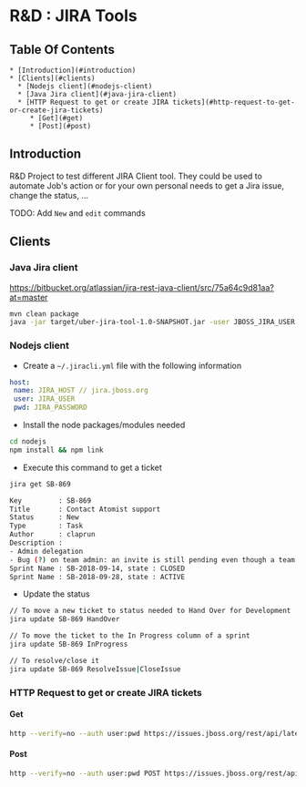 # R&D : JIRA Tools

## Table Of Contents

    * [Introduction](#introduction)
    * [Clients](#clients)
      * [Nodejs client](#nodejs-client)
      * [Java Jira client](#java-jira-client)
      * [HTTP Request to get or create JIRA tickets](#http-request-to-get-or-create-jira-tickets)
         * [Get](#get)
         * [Post](#post)
       
## Introduction

R&D Project to test different JIRA Client tool. They could be used to automate Job's action or for your own personal needs to get a Jira issue, change the status, ...

TODO: Add `New` and `edit` commands

## Clients

### Java Jira client

https://bitbucket.org/atlassian/jira-rest-java-client/src/75a64c9d81aa?at=master

```bash
mvn clean package 
java -jar target/uber-jira-tool-1.0-SNAPSHOT.jar -user JBOSS_JIRA_USER -password JBOSS_JIRA_PWD -issue SB-xxx
```

### Nodejs client

- Create a `~/.jiracli.yml` file with the following information

```yaml
host:
 name: JIRA_HOST // jira.jboss.org
 user: JIRA_USER
 pwd: JIRA_PASSWORD
```
- Install the node packages/modules needed

```bash
cd nodejs
npm install && npm link
```

- Execute this command to get a ticket

```bash
jira get SB-869

Key         : SB-869
Title       : Contact Atomist support
Status      : New
Type        : Task
Author      : claprun
Description :
- Admin delegation
- Bug (?) on team admin: an invite is still pending even though a team member with that email has already been accepted. What happens if that invite is rescinded since the error message makes it sound like all references to that email would be deleted?
Sprint Name : SB-2018-09-14, state : CLOSED
Sprint Name : SB-2018-09-28, state : ACTIVE
```

- Update the status 

```bash
// To move a new ticket to status needed to Hand Over for Development
jira update SB-869 HandOver

// To move the ticket to the In Progress column of a sprint
jira update SB-869 InProgress

// To resolve/close it
jira update SB-869 ResolveIssue|CloseIssue
```
 
### HTTP Request to get or create JIRA tickets

#### Get

```bash
http --verify=no --auth user:pwd https://issues.jboss.org/rest/api/latest/issue/SB-889
```

#### Post

```bash
http --verify=no --auth user:pwd POST https://issues.jboss.org/rest/api/2/issue/ < jira.json
```